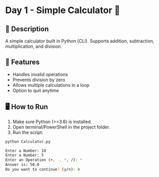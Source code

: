 # Day 1 - Simple Calculator 🧮

## 📌 Description
A simple calculator built in Python (CLI).
Supports addition, subtraction, multiplication, and division.

## 🚀 Features
- Handles invalid operations
- Prevents division by zero
- Allows multiple calculations in a loop
- Option to quit anytime

## 🖥️ How to Run
1. Make sure Python (>=3.6) is installed.
2. Open terminal/PowerShell in the project folder.
3. Run the script:

```bash
python Calculator.py

Enter a Number: 10
Enter a Number: 5
Enter an Operation (+, -, *, /): *
Answer is: 50.0
Do you want to continue? (y/n): n
